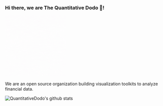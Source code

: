 ### Hi there, we are The Quantitative Dodo 🦤!

<img src="quantDodo.gif" alt="drawing" width="200"/>

We are an open source organization building visualization toolkits to analyze financial data.

![QuantitativeDodo's github stats](https://github-readme-stats.vercel.app/api?username=quantdodo&show_icons=true&hide_border=true) 

<!--
**quantdodo/quantdodo** is a ✨ _special_ ✨ repository because its `README.md` (this file) appears on your GitHub profile.

Here are some ideas to get you started:

- 🔭 I’m currently working on ...
- 🌱 I’m currently learning ...
- 👯 I’m looking to collaborate on ...
- 🤔 I’m looking for help with ...
- 💬 Ask me about ...
- 📫 How to reach me: ...
- 😄 Pronouns: ...
- ⚡ Fun fact: ...
-->
